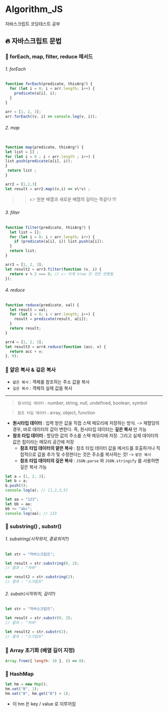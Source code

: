 # Algorithm_JS

자바스크립트 코딩테스트 공부

## 🔥 자바스크립트 문법

### 👀 forEach, map, filter, reduce 메서드

###### 1. forEach

```js
function forEach(predicate, thisArg?) {
  for (let i = 0; i < arr.length; i++) {
    predicate(a[i], i);
  }
}

arr = [1, 2, 3];
arr.forEach((v, i) => console.log(v, i));
```

###### 2. map

```js

function map(predicate, thisArg?) {
let list = [] ;
for (let i = 0 ; i < arr.length ; i++) {
list.push(predicate(a[i], i));
}
 return list ;
}

arr2 = [1,2,3]
let result = arr2.map((v,i) => v\*v) ;
```

> > 👉 원본 배열과 새로운 배열의 길이는 똑같다 !!!

###### 3. filter

```js
function filter(predicate, thisArg?) {
  let list = [];
  for (let i = 0; i < arr.length; i++) {
    if (predicate(a[i], i)) list.push(a[i]);
  }
  return list;
}

arr3 = [1, 2, 3];
let result2 = arr3.filter(function (v, i) {
  return v % 2 === 0; // 👉 이게 true 인 것만 반환됨
});
```

###### 4. reduce

```js
function reduce(predicate, val) {
  let result = val;
  for (let i = 0; i < arr.length; i++) {
    result = predicate(result, a[i]);
  }
  return result;
}

arr4 = [1, 2, 3];
let result3 = arr4.reduce(function (acc, v) {
  return acc + v;
}, 0);
```

### 👀 얕은 복사 & 깊은 복사

- `얇은 복사` : 객체를 참조하는 주소 값을 복사
- `깊은 복사` : 객체의 실제 값을 복사

---

> `원시타입 데이터` : number, string, null, undefined, boolean, symbol

> `참조 타입 데이터` : array, object, function

- **원시타입 데이터** : 입력 받은 값을 직접 스택 메모리에 저장하는 방식. -> 재할당의 경우, 바로 데이터의 값이 변한다. 즉, 원시타입 데이터는 **깊은 복사** 만 가능
- **참조 타입 데이터** : 할당한 값의 주소를 스택 메모리에 저장. 그리고 실제 데이터의 값은 힙이라는 메모리 공간에 저장
  - **참조 타입 데이터의 얕은 복사** : 참조 타입 데이터 값을 메서드를 호출하거나 직접적으로 값을 추가 및 수정한다는 것은 주소를 복사하는 것! -> `얕은 복사`
  - **참조 타입 데이터의 깊은 복사** : `JSON.parse` 와 `JSON.stringify` 를 사용하면 깊은 복사 가능

```js
let a = [1, 2, 3];
let b = a;
b.push(5);
console.log(a); // [1,2,3,5]

let aa = "123";
let bb = aa;
bb += "abc";
console.log(aa); // 123
```

### 👀 substring() , substr()

###### 1. substring(시작위치, 종료위치?)

```js
let str = "자바스크립트";

let result = str.substring(0, 2);
// 결과 : "자바"

var result2 = str.substring(2);
// 결과 : "스크립트"
```

###### 2. substr(시작위치, 길이?)

```js
let str = "자바스크립트";

let result = str.substr(0, 2);
// 결과 : "자바"

let result2 = str.substr(2);
// 결과 : "스크립트"
```

### 👀 Array 초기화 (배열 길이 지정)

```js
Array.from({ length: 10 }, () => 0);
```

### 👀 HashMap

```js
let hm = new Map();
hm.set("B", 1);
hm.set("B", hm.get("B") + 1);
```

- 이 hm 은 key / value 로 이루어짐
